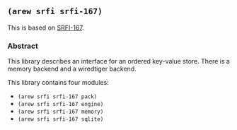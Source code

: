 
## `(arew srfi srfi-167)`

This is based on [SRFI-167](https://srfi.schemers.org/srfi-167/).

### Abstract

This library describes an interface for an ordered key-value
store. There is a memory backend and a wiredtiger backend.

This library contains four modules:

- `(arew srfi srfi-167 pack)`
- `(arew srfi srfi-167 engine)`
- `(arew srfi srfi-167 memory)`
- `(arew srfi srfi-167 sqlite)`
